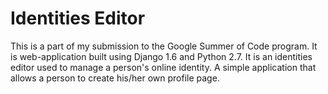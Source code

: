 Identities Editor
=================

This is a part of my submission to the Google Summer of Code program.
It is web-application built using Django 1.6 and Python 2.7. It is an identities editor used to manage a person's online identity. A simple application that allows a person to create his/her own profile page.
